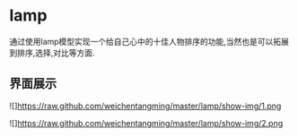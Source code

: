 # lamp
通过使用lamp模型实现一个给自己心中的十佳人物排序的功能,当然也是可以拓展到排序,选择,对比等方面.

界面展示
--
![]https://raw.github.com/weichentangming/master/lamp/show-img/1.png

![]https://raw.github.com/weichentangming/master/lamp/show-img/2.png
